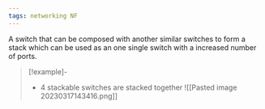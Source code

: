 ```yaml
---
tags: networking NF 
---
```

A switch that can be composed with another similar switches to form a stack which can be used as an one single switch with  a increased number of ports.
>[!example]-
>- 4 stackable switches are stacked together
>![[Pasted image 20230317143416.png]]

